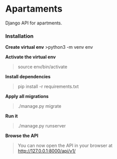 # Apartaments
Django API for apartments.

### Installation

**Create virtual env**
	>python3 -m venv env	

**Activate the virtual env**
> source env/bin/activate

**Install dependencies**
> pip install -r requirements.txt

**Apply all migrations**
> ./manage.py migrate

**Run it**
> ./manage.py runserver

**Browse the API**
> You can now open the API in your browser 
at http://127.0.0.1:8000/api/v1/
